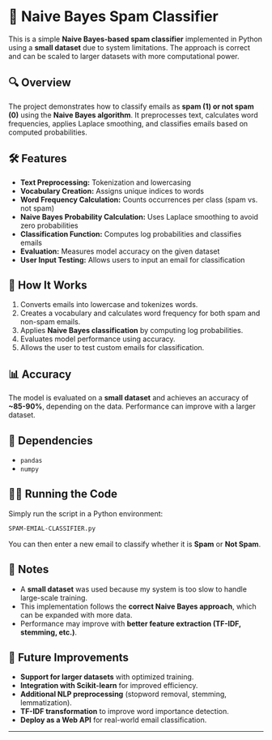 # 📧 Naive Bayes Spam Classifier

This is a simple **Naive Bayes-based spam classifier** implemented in Python using a **small dataset** due to system limitations. The approach is correct and can be scaled to larger datasets with more computational power.

## 🔍 Overview

The project demonstrates how to classify emails as **spam (1) or not spam (0)** using the **Naive Bayes algorithm**. It preprocesses text, calculates word frequencies, applies Laplace smoothing, and classifies emails based on computed probabilities.

## 🛠 Features

- **Text Preprocessing:** Tokenization and lowercasing  
- **Vocabulary Creation:** Assigns unique indices to words  
- **Word Frequency Calculation:** Counts occurrences per class (spam vs. not spam)  
- **Naive Bayes Probability Calculation:** Uses Laplace smoothing to avoid zero probabilities  
- **Classification Function:** Computes log probabilities and classifies emails  
- **Evaluation:** Measures model accuracy on the given dataset  
- **User Input Testing:** Allows users to input an email for classification  

## 🚀 How It Works

1. Converts emails into lowercase and tokenizes words.
2. Creates a vocabulary and calculates word frequency for both spam and non-spam emails.
3. Applies **Naive Bayes classification** by computing log probabilities.
4. Evaluates model performance using accuracy.
5. Allows the user to test custom emails for classification.

## 📊 Accuracy

The model is evaluated on a **small dataset** and achieves an accuracy of **~85-90%**, depending on the data. Performance can improve with a larger dataset.

## 🔧 Dependencies

- `pandas`
- `numpy`

## 🏃‍♂️ Running the Code

Simply run the script in a Python environment:

```bash
SPAM-EMIAL-CLASSIFIER.py
```

You can then enter a new email to classify whether it is **Spam** or **Not Spam**.

## 📌 Notes

- A **small dataset** was used because my system is too slow to handle large-scale training.
- This implementation follows the **correct Naive Bayes approach**, which can be expanded with more data.
- Performance may improve with **better feature extraction (TF-IDF, stemming, etc.)**.

## 🔮 Future Improvements

- **Support for larger datasets** with optimized training.
- **Integration with Scikit-learn** for improved efficiency.
- **Additional NLP preprocessing** (stopword removal, stemming, lemmatization).
- **TF-IDF transformation** to improve word importance detection.
- **Deploy as a Web API** for real-world email classification.

---

